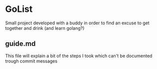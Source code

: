# GoList

Small project developed with a buddy in order to find an excuse to get together
and drink (and learn golang?)

## guide.md
This file will explain a bit of the steps I took which can't be documented trough
commit messages

